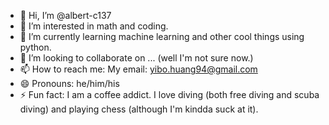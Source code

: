 - 👋 Hi, I’m @albert-c137
- 👀 I’m interested in math and coding.
- 🌱 I’m currently learning machine learning and other cool things using python.
- 💞️ I’m looking to collaborate on ... (well I'm not sure now.)
- 📫 How to reach me: My email: yibo.huang94@gmail.com
- 😄 Pronouns: he/him/his
- ⚡ Fun fact: I am a coffee addict. I love diving (both free diving and scuba diving) and playing chess (although I'm kindda suck at it).

<!---
albert-c137/albert-c137 is a ✨ special ✨ repository because its `README.md` (this file) appears on your GitHub profile.
You can click the Preview link to take a look at your changes.
--->
